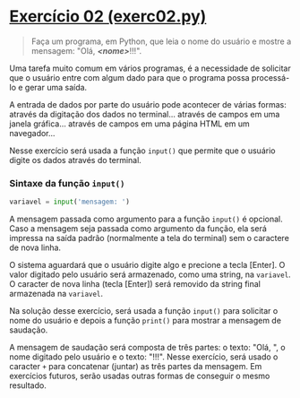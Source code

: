 # [Exercício 02 \(exerc02.py\)](exerc02.py)

> Faça um programa, em Python, que leia o nome do usuário e mostre a mensagem: "Olá, ***\<nome\>***!!!".

Uma tarefa muito comum em vários programas, é a necessidade de solicitar que o usuário entre com algum dado para que o programa possa processá-lo e gerar uma saída.

A entrada de dados por parte do usuário pode acontecer de várias formas: através da digitação dos dados  no terminal... através de campos em uma janela gráfica... através de campos em uma página HTML em um navegador... 

Nesse exercício será usada a função `input()` que permite que o usuário digite os dados através do terminal. 

### Sintaxe da função `input()`
```python
variavel = input('mensagem: ')
```

A mensagem passada como argumento para a função `input()` é opcional. Caso a mensagem seja passada como argumento da função, ela será impressa na saída padrão \(normalmente a tela do terminal\) sem o caractere de nova linha. 

O sistema aguardará que o usuário digite algo e precione a tecla \[Enter\]. O valor digitado pelo usuário será armazenado, como uma string, na `variavel`. O caracter de nova linha \(tecla \[Enter\]\) será removido da string final armazenada na `variavel`.  

Na solução desse exercício, será usada a função `input()` para solicitar o nome do usuário e depois a função `print()` para mostrar a mensagem de saudação.

A mensagem de saudação será composta de três partes: o texto: "Olá, ", o nome digitado pelo usuário e o texto: "!!!". Nesse exercício, será usado o caracter ` + ` para concatenar \(juntar\) as três partes da mensagem. Em exercícios futuros, serão usadas outras formas de conseguir o mesmo resultado.